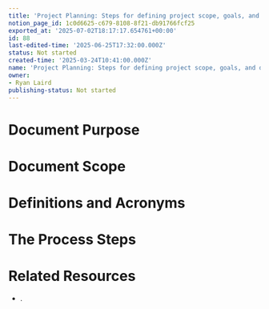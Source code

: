 ```yaml
---
title: 'Project Planning: Steps for defining project scope, goals, and deliverables.'
notion_page_id: 1c0d6625-c679-8108-8f21-db91766fcf25
exported_at: '2025-07-02T18:17:17.654761+00:00'
id: 88
last-edited-time: '2025-06-25T17:32:00.000Z'
status: Not started
created-time: '2025-03-24T10:41:00.000Z'
name: 'Project Planning: Steps for defining project scope, goals, and deliverables.'
owner:
- Ryan Laird
publishing-status: Not started
---
```


# Document Purpose

<!-- Unsupported block type: divider -->

<!-- Unsupported block type: unsupported -->



# Document Scope

<!-- Unsupported block type: divider -->

<!-- Unsupported block type: unsupported -->

# Definitions and Acronyms

<!-- Unsupported block type: divider -->

<!-- Unsupported block type: child_database -->

# The Process Steps

<!-- Unsupported block type: divider -->

<!-- Unsupported block type: unsupported -->

<!-- Unsupported block type: table_of_contents -->



# Related Resources

<!-- Unsupported block type: divider -->

- .